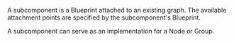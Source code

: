A subcomponent is a Blueprint attached to an existing graph.
The available attachment points are specified by the subcomponent's Blueprint.

A subcomponent can serve as an implementation for a Node or Group.


